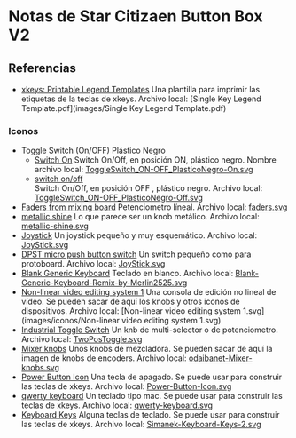 # Notas de Star Citizaen Button Box V2

## Referencias


* [xkeys: Printable Legend Templates](https://xkeys.com/usbcustomkeyboards/customprintedlegends.html#LegendTemplates)
  Una plantilla para imprimir las etiquetas de la teclas de xkeys.
  Archivo local: [Single Key Legend Template.pdf](images/Single Key Legend Template.pdf)

### Iconos

* Toggle Switch (On/OFF) Plástico Negro
  * [Switch On](https://www.openclipart.org/detail/180085/switch-on)
    Switch On/Off, en posición ON, plástico negro.
    Nombre archivo local: [ToggleSwitch_ON-OFF_PlasticoNegro-On.svg](images/iconos/ToggleSwitch_ON-OFF_PlasticoNegro-On.svg)
  * [switch on/off](https://www.openclipart.org/detail/62737/switch-onoff)  
    Switch On/Off, en posición OFF , plástico negro.
    Archivo local: [ToggleSwitch_ON-OFF_PlasticoNegro-Off.svg](images/iconos/ToggleSwitch_ON-OFF_PlasticoNegro-Off.svg)
* [Faders from mixing board](https://www.openclipart.org/detail/201691/faders-from-mixing-board)
  Petenciometro líneal.
  Archivo local: [faders.svg](images/iconos/faders.svg)
* [metallic shine](https://www.openclipart.org/detail/307289/metallic-shine)
  Lo que parece ser un knob metálico.
  Archivo local: [metallic-shine.svg](images/iconos/metallic-shine.svg)
* [Joystick](https://www.openclipart.org/detail/246396/joystick)
  Un joystick pequeño y muy esquemático.
  Archivo local: [JoyStick.svg](images/iconos/JoyStick.svg)
* [DPST micro push button switch](https://www.openclipart.org/detail/299643/dpst-micro-push-button-switch)
  Un switch pequeño como para protoboard.
  Archivo local: [JoyStick.svg](images/iconos/JoyStick.svg)
* [Blank Generic Keyboard](https://www.openclipart.org/detail/177279/blank-generic-keyboard)
  Teclado en blanco.
  Archivo local: [Blank-Generic-Keyboard-Remix-by-Merlin2525.svg](images/iconos/Blank-Generic-Keyboard-Remix-by-Merlin2525.svg)
* [Non-linear video editing system 1](https://www.openclipart.org/detail/284960/nonlinear-video-editing-system-1)
  Una consola de edición no lineal de vídeo.
  Se pueden sacar de aquí los knobs y otros iconos de dispositivos.
  Archivo local: [Non-linear video editing system 1.svg](images/iconos/Non-linear video editing system 1.svg)
* [Industrial Toggle Switch](https://www.openclipart.org/detail/246398/industrial-toggle-switch)
  Un knb de multi-selector o de potenciometro.
  Archivo local: [TwoPosToggle.svg](images/iconos/TwoPosToggle.svg)
* [Mixer knobs](https://www.openclipart.org/detail/15859/mixer-knobs)
  Unos knobs de mezcladora.
  Se pueden sacar de aquí la imagen de knobs de encoders.
  Archivo local: [odaibanet-Mixer-knobs.svg](images/iconos/odaibanet-Mixer-knobs.svg)
* [Power Button Icon](https://www.openclipart.org/detail/253614/power-button-icon)
  Una tecla de apagado.
  Se puede usar para construir las teclas de xkeys.
  Archivo local: [Power-Button-Icon.svg](images/iconos/Power-Button-Icon.svg)
* [qwerty keyboard](https://www.openclipart.org/detail/37291/qwerty-keyboard)
  Un teclado tipo mac.
  Se puede usar para construir las teclas de xkeys.
  Archivo local: [qwerty-keyboard.svg](images/iconos/qwerty-keyboard.svg)
* [Keyboard Keys](https://www.openclipart.org/detail/27549/keyboard-keys)
  Alguna teclas de teclado.
  Se puede usar para construir las teclas de xkeys.
  Archivo local: [Simanek-Keyboard-Keys-2.svg](images/iconos/Simanek-Keyboard-Keys-2.svg)
